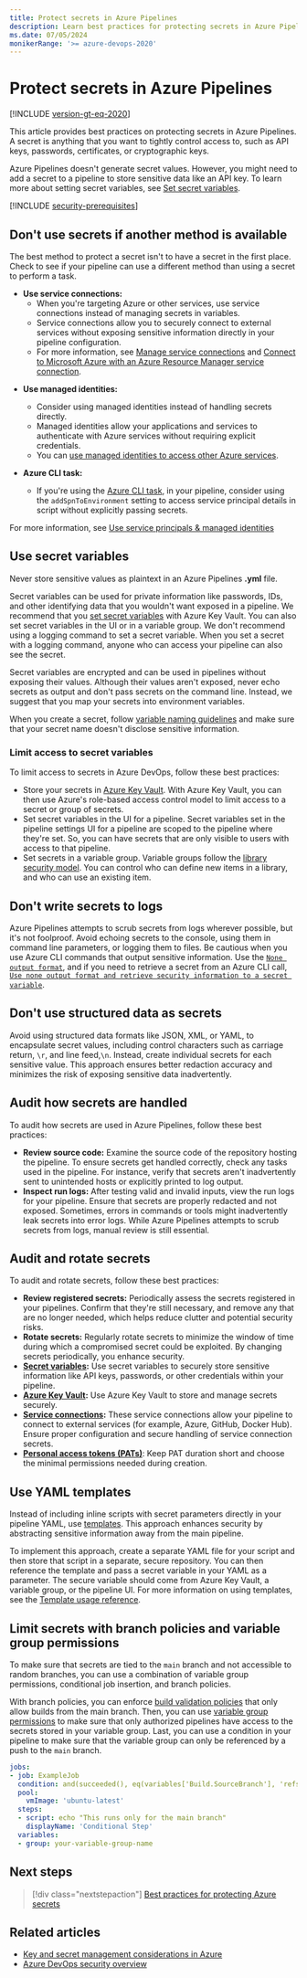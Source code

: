```yaml
---
title: Protect secrets in Azure Pipelines
description: Learn best practices for protecting secrets in Azure Pipelines.
ms.date: 07/05/2024
monikerRange: '>= azure-devops-2020'
---
```


# Protect secrets in Azure Pipelines

[!INCLUDE [version-gt-eq-2020](../../includes/version-gt-eq-2020.md)]

This article provides best practices on protecting secrets in Azure Pipelines. A secret is anything that you want to tightly control access to, such as API keys, passwords, certificates, or cryptographic keys.

Azure Pipelines doesn't generate secret values. However, you might need to add a secret to a pipeline to store sensitive data like an API key. To learn more about setting secret variables, see [Set secret variables](../process/set-secret-variables.md).

[!INCLUDE [security-prerequisites](includes/security-prerequisites.md)]

## Don't use secrets if another method is available

The best method to protect a secret isn't to have a secret in the first place. Check to see if your pipeline can use a different method than using a secret to perform a task. 

* **Use service connections:** 
  - When you're targeting Azure or other services, use service connections instead of managing secrets in variables.
  - Service connections allow you to securely connect to external services without exposing sensitive information directly in your pipeline configuration.
  - For more information, see [Manage service connections](../library/service-endpoints.md) and [Connect to Microsoft Azure with an Azure Resource Manager service connection](../library/connect-to-azure.md).

- **Use managed identities:**
  - Consider using managed identities instead of handling secrets directly.
  - Managed identities allow your applications and services to authenticate with Azure services without requiring explicit credentials.
  - You can [use managed identities to access other Azure services](/entra/identity/managed-identities-azure-resources/managed-identities-status). 

- **Azure CLI task:**
  - If you're using the [Azure CLI task](/azure/devops/pipelines/tasks/reference/azure-cli-v2), in your pipeline, consider using the `addSpnToEnvironment` setting to access service principal details in script without explicitly passing secrets.

For more information, see [Use service principals & managed identities](../../integrate/get-started/authentication/service-principal-managed-identity.md)

## Use secret variables

Never store sensitive values as plaintext in an Azure Pipelines **.yml** file. 

Secret variables can be used for private information like passwords, IDs, and other identifying data that you wouldn't want exposed in a pipeline. We recommend that you [set secret variables](../process/set-secret-variables.md) with Azure Key Vault. You can also set secret variables in the UI or in a variable group. We don't recommend using a logging command to set a secret variable. When you set a secret with a logging command, anyone who can access your pipeline can also see the secret. 

Secret variables are encrypted and can be used in pipelines without exposing their values. Although their values aren't exposed, never echo secrets as output and don't pass secrets on the command line. Instead, we suggest that you map your secrets into environment variables.

When you create a secret, follow [variable naming guidelines](../process/variables.md#variable-naming-restrictions) and make sure that your secret name doesn't disclose sensitive information. 

### Limit access to secret variables

To limit access to secrets in Azure DevOps, follow these best practices:
 
 - Store your secrets in [Azure Key Vault](/azure/key-vault/). With Azure Key Vault, you can then use Azure's role-based access control model to limit access to a secret or group of secrets. 
 - Set secret variables in the UI for a pipeline. Secret variables set in the pipeline settings UI for a pipeline are scoped to the pipeline where they're set. So, you can have secrets that are only visible to users with access to that pipeline. 
 - Set secrets in a variable group. Variable groups follow the [library security model](../library/index.md#library-security). You can control who can define new items in a library, and who can use an existing item.

## Don't write secrets to logs

Azure Pipelines attempts to scrub secrets from logs wherever possible, but it's not foolproof. Avoid echoing secrets to the console, using them in command line parameters, or logging them to files. Be cautious when you use Azure CLI commands that output sensitive information. Use the [`None output format`](https://aka.ms/clisecrets), and if you need to retrieve a secret from an Azure CLI call, [`Use none output format and retrieve security information to a secret variable`](/cli/azure/format-output-azure-cli#use-none-and-retrieve-security-information-at-a-later-time).

## Don't use structured data as secrets

Avoid using structured data formats like JSON, XML, or YAML, to encapsulate secret values, including control characters such as carriage return, `\r`, and line feed,`\n`. Instead, create individual secrets for each sensitive value. This approach ensures better redaction accuracy and minimizes the risk of exposing sensitive data inadvertently.

## Audit how secrets are handled

To audit how secrets are used in Azure Pipelines, follow these best practices:

- **Review source code:** Examine the source code of the repository hosting the pipeline. To ensure secrets get handled correctly, check any tasks used in the pipeline. For instance, verify that secrets aren't inadvertently sent to unintended hosts or explicitly printed to log output.
- **Inspect run logs:** After testing valid and invalid inputs, view the run logs for your pipeline. Ensure that secrets are properly redacted and not exposed. Sometimes, errors in commands or tools might inadvertently leak secrets into error logs. While Azure Pipelines attempts to scrub secrets from logs, manual review is still essential.

## Audit and rotate secrets

To audit and rotate secrets, follow these best practices:

- **Review registered secrets:** Periodically assess the secrets registered in your pipelines. Confirm that they're still necessary, and remove any that are no longer needed, which helps reduce clutter and potential security risks.
- **Rotate secrets:** Regularly rotate secrets to minimize the window of time during which a compromised secret could be exploited. By changing secrets periodically, you enhance security.
- **[Secret variables](../process/set-secret-variables.md):** Use secret variables to securely store sensitive information like API keys, passwords, or other credentials within your pipeline.
- **[Azure Key Vault](/azure/key-vault/general/overview):** Use Azure Key Vault to store and manage secrets securely.
- **[Service connections](../library/service-endpoints.md):** These service connections allow your pipeline to connect to external services (for example, Azure, GitHub, Docker Hub). Ensure proper configuration and secure handling of service connection secrets.
- [**Personal access tokens (PATs)**](../../organizations/accounts/use-personal-access-tokens-to-authenticate.md): Keep PAT duration short and choose the minimal permissions needed during creation.

## Use YAML templates 

Instead of including inline scripts with secret parameters directly in your pipeline YAML, use [templates](templates.md). This approach enhances security by abstracting sensitive information away from the main pipeline.

To implement this approach, create a separate YAML file for your script and then store that script in a separate, secure repository. You can then reference the template and pass a secret variable in your YAML as a parameter. The secure variable should come from Azure Key Vault, a variable group, or the pipeline UI. For more information on using templates, see the [Template usage reference](../process/templates.md).

## Limit secrets with branch policies and variable group permissions

To make sure that secrets are tied to the `main` branch and not accessible to random branches, you can use a combination of variable group permissions, conditional job insertion, and branch policies.

With branch policies, you can enforce [build validation policies](../../repos/git/branch-policies.md#build-validation) that only allow builds from the main branch. Then, you can use [variable group permissions](../library/variable-groups.md) to make sure that only authorized pipelines have access to the secrets stored in your variable group. Last, you can use a condition in your pipeline to make sure that the variable group can only be referenced by a push to the `main` branch. 

```yaml
jobs:
- job: ExampleJob
  condition: and(succeeded(), eq(variables['Build.SourceBranch'], 'refs/heads/main'))
  pool:
    vmImage: 'ubuntu-latest'
  steps:
  - script: echo "This runs only for the main branch"
    displayName: 'Conditional Step'
  variables:
  - group: your-variable-group-name
```

## Next steps

> [!div class="nextstepaction"]
> [Best practices for protecting Azure secrets](/azure/security/fundamentals/secrets-best-practices)

## Related articles

- [Key and secret management considerations in Azure](/azure/well-architected/security/design-storage-keys)
- [Azure DevOps security overview](../../organizations/security/security-overview.md)
